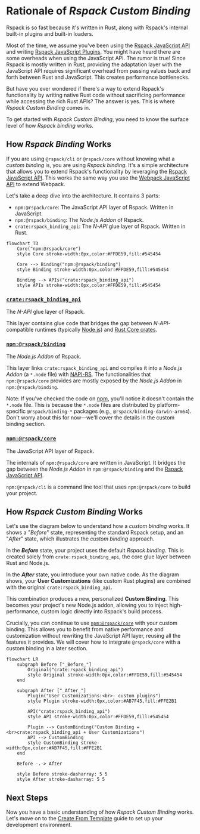 # Rationale of _Rspack Custom Binding_

Rspack is so fast because it's written in Rust, along with Rspack's internal built-in plugins and built-in loaders.

Most of the time, we assume you've been using the [Rspack JavaScript API](https://rspack.rs/api/index.html) and writing [Rspack JavaScript Plugins](https://rspack.rs/api/plugin-api). You might have heard there are some overheads when using the JavaScript API. The rumor is true! Since Rspack is mostly written in Rust, providing the adaptation layer with the JavaScript API requires significant overhead from passing values back and forth between Rust and JavaScript. This creates performance bottlenecks.

But have you ever wondered if there's a way to extend Rspack's functionality by writing native Rust code without sacrificing performance while accessing the rich Rust APIs? The answer is yes. This is where _Rspack Custom Binding_ comes in.

To get started with _Rspack Custom Binding_, you need to know the surface level of how _Rspack binding_ works.

## How _Rspack Binding_ Works

If you are using `@rspack/cli` or `@rspack/core` without knowing what a _custom binding_ is, you are using _Rspack binding_. It's a simple architecture that allows you to extend Rspack's functionality by leveraging the [Rspack JavaScript API](https://rspack.rs/api/index.html). This works the same way you use the [Webpack JavaScript API](https://webpack.js.org/api/) to extend Webpack.

Let's take a deep dive into the architecture. It contains 3 parts:

- `npm:@rspack/core`: The JavaScript API layer of Rspack. Written in JavaScript.
- `npm:@rspack/binding`: The _Node.js Addon_ of Rspack.
- `crate:rspack_binding_api`: The _N-API_ glue layer of Rspack. Written in Rust.

```mermaid
flowchart TD
    Core("npm:@rspack/core")
    style Core stroke-width:0px,color:#FFDE59,fill:#545454

    Core --> Binding("npm:@rspack/binding")
    style Binding stroke-width:0px,color:#FFDE59,fill:#545454

    Binding --> APIs("crate:rspack_binding_api")
    style APIs stroke-width:0px,color:#FFDE59,fill:#545454
```

### [`crate:rspack_binding_api`](https://github.com/web-infra-dev/rspack/tree/main/crates/rspack_binding_api)

The _N-API_ glue layer of Rspack.

This layer contains glue code that bridges the gap between _N-API_-compatible runtimes (typically [Node.js](https://nodejs.org)) and [Rust Core crates](https://github.com/web-infra-dev/rspack/tree/main/crates).

### [`npm:@rspack/binding`](https://github.com/web-infra-dev/rspack/tree/main/crates/node_binding)

The _Node.js Addon_ of Rspack.

This layer links `crate:rspack_binding_api` and compiles it into a _Node.js Addon_ (a `*.node` file) with [NAPI-RS](https://github.com/napi-rs/napi-rs). The functionalities that `npm:@rspack/core` provides are mostly exposed by the _Node.js Addon_ in `npm:@rspack/binding`.

Note: If you've checked the code on [npm](https://www.npmjs.com/package/@rspack/binding?activeTab=code), you'll notice it doesn't contain the `*.node` file. This is because the `*.node` files are distributed by platform-specific `@rspack/binding-*` packages (e.g., `@rspack/binding-darwin-arm64`). Don't worry about this for now—we'll cover the details in the custom binding section.

### [`npm:@rspack/core`](https://github.com/web-infra-dev/rspack/tree/main/packages/rspack)

The JavaScript API layer of Rspack.

The internals of `npm:@rspack/core` are written in JavaScript. It bridges the gap between the _Node.js Addon_ in `npm:@rspack/binding` and the [Rspack JavaScript API](https://rspack.rs/api/index.html).

`npm:@rspack/cli` is a command line tool that uses `npm:@rspack/core` to build your project.

## How _Rspack Custom Binding_ Works

Let's use the diagram below to understand how a _custom binding_ works. It shows a "_Before_" state, representing the standard Rspack setup, and an "_After_" state, which illustrates the _custom binding_ approach.

In the **_Before_** state, your project uses the default _Rspack binding_. This is created solely from `crate:rspack_binding_api`, the core glue layer between Rust and Node.js.

In the **_After_** state, you introduce your own native code. As the diagram shows, your **User Customizations** (like custom Rust plugins) are combined with the original `crate:rspack_binding_api`.

This combination produces a new, personalized **Custom Binding**. This becomes your project's new Node.js addon, allowing you to inject high-performance, custom logic directly into Rspack's build process.

Crucially, you can continue to use [`npm:@rspack/core`](#npmrspackcore) with your custom binding. This allows you to benefit from native performance and customization without rewriting the JavaScript API layer, reusing all the features it provides. We will cover how to integrate `@rspack/core` with a custom binding in a later section.

```mermaid
flowchart LR
    subgraph Before ["_Before_"]
        Original("crate:rspack_binding_api")
        style Original stroke-width:0px,color:#FFDE59,fill:#545454
    end

    subgraph After ["_After_"]
        Plugin("User Customizations:<br>- custom plugins")
        style Plugin stroke-width:0px,color:#AB7F45,fill:#FFE2B1

        API("crate:rspack_binding_api")
        style API stroke-width:0px,color:#FFDE59,fill:#545454

        Plugin --> CustomBinding("Custom Binding = <br>crate:rspack_binding_api + User Customizations")
        API --> CustomBinding
        style CustomBinding stroke-width:0px,color:#AB7F45,fill:#FFE2B1
    end

    Before -.-> After

    style Before stroke-dasharray: 5 5
    style After stroke-dasharray: 5 5
```

## Next Steps

Now you have a basic understanding of how _Rspack Custom Binding_ works. Let's move on to the [Create From Template](./create-from-template.md) guide to set up your development environment.
